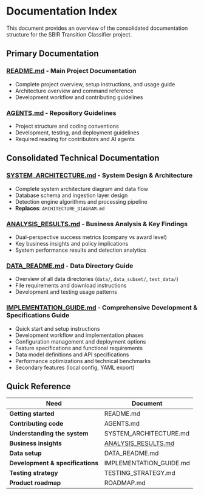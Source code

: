 # Documentation Index

This document provides an overview of the consolidated documentation structure for the SBIR Transition Classifier project.

## Primary Documentation

### **[README.md](README.md)** - Main Project Documentation
- Complete project overview, setup instructions, and usage guide
- Architecture overview and command reference
- Development workflow and contributing guidelines

### **[AGENTS.md](AGENTS.md)** - Repository Guidelines
- Project structure and coding conventions
- Development, testing, and deployment guidelines
- Required reading for contributors and AI agents

## Consolidated Technical Documentation

### **[SYSTEM_ARCHITECTURE.md](SYSTEM_ARCHITECTURE.md)** - System Design & Architecture
- Complete system architecture diagram and data flow
- Database schema and ingestion layer design
- Detection engine algorithms and processing pipeline
- **Replaces**: `ARCHITECTURE_DIAGRAM.md`



### **[ANALYSIS_RESULTS.md](reports/ANALYSIS_RESULTS.md)** - Business Analysis & Key Findings
- Dual-perspective success metrics (company vs award level)
- Key business insights and policy implications
- System performance results and detection analytics

### **[DATA_README.md](DATA_README.md)** - Data Directory Guide
- Overview of all data directories (`data/`, `data_subset/`, `test_data/`)
- File requirements and download instructions
- Development and testing usage patterns

### **[IMPLEMENTATION_GUIDE.md](IMPLEMENTATION_GUIDE.md)** - Comprehensive Development & Specifications Guide
- Quick start and setup instructions
- Development workflow and implementation phases
- Configuration management and deployment options
- Feature specifications and functional requirements
- Data model definitions and API specifications
- Performance optimizations and technical benchmarks
- Secondary features (local config, YAML export)

## Quick Reference

| Need | Document |
|------|----------|
| **Getting started** | README.md |
| **Contributing code** | AGENTS.md |
| **Understanding the system** | SYSTEM_ARCHITECTURE.md |
| **Business insights** | [ANALYSIS_RESULTS.md](reports/ANALYSIS_RESULTS.md) |
| **Data setup** | DATA_README.md |
| **Development & specifications** | IMPLEMENTATION_GUIDE.md |
| **Testing strategy** | TESTING_STRATEGY.md |
| **Product roadmap** | ROADMAP.md |

